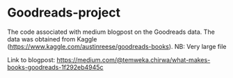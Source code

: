 # Goodreads-project

The code associated with medium blogpost on the Goodreads data. 
The data was obtained from Kaggle (https://www.kaggle.com/austinreese/goodreads-books). NB: Very large file

Link to blogpost: https://medium.com/@temweka.chirwa/what-makes-books-goodreads-1f292eb4945c
